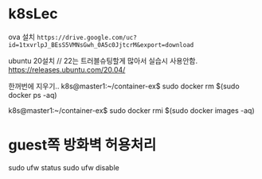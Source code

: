 # k8sLec

ova 설치
```https://drive.google.com/uc?id=1txvrlpJ_BEsS5VMNsGwh_0A5c0JjtcrM&export=download```

ubuntu 20설치 // 22는 트러블슈팅할게 많아서 실습시 사용안함.
https://releases.ubuntu.com/20.04/

한꺼번에 지우기..
k8s@master1:~/container-ex$ sudo docker rm $(sudo docker ps -aq)

k8s@master1:~/container-ex$ sudo docker rmi $(sudo docker images -aq)


# guest쪽 방화벽 허용처리
sudo ufw status
sudo ufw disable

